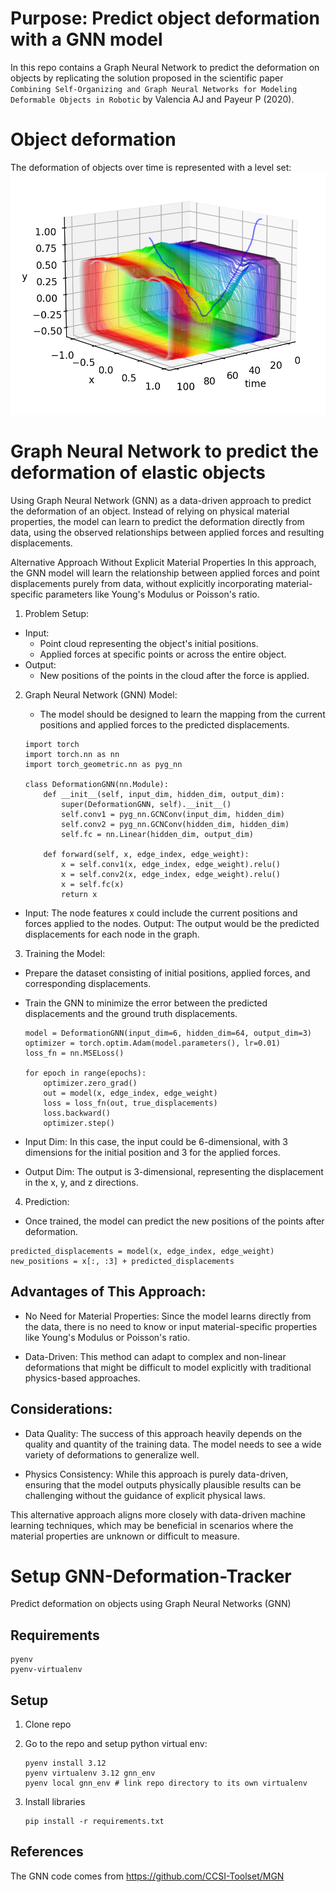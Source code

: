 # Purpose: Predict object deformation with a GNN model
In this repo contains a Graph Neural Network to predict the deformation on objects by replicating the solution proposed in the scientific paper `Combining Self-Organizing and Graph Neural Networks for Modeling Deformable Objects in Robotic` by Valencia AJ and Payeur P (2020).

# Object deformation
The deformation of objects over time is represented with a level set:
![](deformation.png)

# Graph Neural Network to predict the deformation of elastic objects

 Using Graph Neural Network (GNN) as a data-driven approach to predict the deformation of an object. Instead of relying on physical material properties, the model can learn to predict the deformation directly from data, using the observed relationships between applied forces and resulting displacements.

Alternative Approach Without Explicit Material Properties
In this approach, the GNN model will learn the relationship between applied forces and point displacements purely from data, without explicitly incorporating material-specific parameters like Young's Modulus or Poisson's ratio.

1. Problem Setup:

* Input:
    * Point cloud representing the object's initial positions.
    * Applied forces at specific points or across the entire object.
* Output:
    * New positions of the points in the cloud after the force is applied.

2. Graph Neural Network (GNN) Model:
    * The model should be designed to learn the mapping from the current positions and applied forces to the predicted displacements.

    ```
    import torch
    import torch.nn as nn
    import torch_geometric.nn as pyg_nn

    class DeformationGNN(nn.Module):
        def __init__(self, input_dim, hidden_dim, output_dim):
            super(DeformationGNN, self).__init__()
            self.conv1 = pyg_nn.GCNConv(input_dim, hidden_dim)
            self.conv2 = pyg_nn.GCNConv(hidden_dim, hidden_dim)
            self.fc = nn.Linear(hidden_dim, output_dim)

        def forward(self, x, edge_index, edge_weight):
            x = self.conv1(x, edge_index, edge_weight).relu()
            x = self.conv2(x, edge_index, edge_weight).relu()
            x = self.fc(x)
            return x
    ````

 * Input: The node features x could include the current positions and forces applied to the nodes.
Output: The output would be the predicted displacements for each node in the graph.

3. Training the Model:
* Prepare the dataset consisting of initial positions, applied forces, and corresponding displacements.

* Train the GNN to minimize the error between the predicted displacements and the ground truth displacements.

    ```
    model = DeformationGNN(input_dim=6, hidden_dim=64, output_dim=3)
    optimizer = torch.optim.Adam(model.parameters(), lr=0.01)
    loss_fn = nn.MSELoss()

    for epoch in range(epochs):
        optimizer.zero_grad()
        out = model(x, edge_index, edge_weight)
        loss = loss_fn(out, true_displacements)
        loss.backward()
        optimizer.step()
    ```

 * Input Dim: In this case, the input could be 6-dimensional, with 3 dimensions for the initial position and 3 for the applied forces.
* Output Dim: The output is 3-dimensional, representing the displacement in the x, y, and z directions.

4. Prediction:

* Once trained, the model can predict the new positions of the points after deformation.

```
predicted_displacements = model(x, edge_index, edge_weight)
new_positions = x[:, :3] + predicted_displacements
```

## Advantages of This Approach:
* No Need for Material Properties: Since the model learns directly from the data, there is no need to know or input material-specific properties like Young's Modulus or Poisson's ratio.

* Data-Driven: This method can adapt to complex and non-linear deformations that might be difficult to model explicitly with traditional physics-based approaches.

## Considerations:
* Data Quality: The success of this approach heavily depends on the quality and quantity of the training data. The model needs to see a wide variety of deformations to generalize well.

* Physics Consistency: While this approach is purely data-driven, ensuring that the model outputs physically plausible results can be challenging without the guidance of explicit physical laws.

This alternative approach aligns more closely with data-driven machine learning techniques, which may be beneficial in scenarios where the material properties are unknown or difficult to measure.

# Setup GNN-Deformation-Tracker
Predict deformation on objects using  Graph Neural Networks (GNN)

## Requirements
```
pyenv
pyenv-virtualenv
```

## Setup
1. Clone repo
2. Go to the repo and setup python virtual env:
    ```
    pyenv install 3.12
    pyenv virtualenv 3.12 gnn_env
    pyenv local gnn_env # link repo directory to its own virtualenv
    ```

3. Install libraries
    ```
    pip install -r requirements.txt
    ```

## References
The GNN code comes from https://github.com/CCSI-Toolset/MGN
